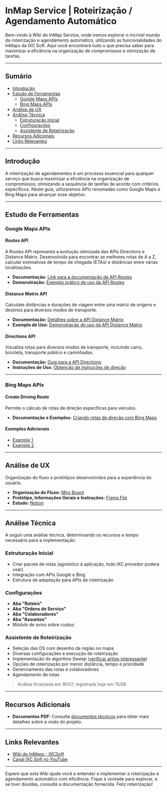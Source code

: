 # InMap Service | Roteirização / Agendamento Automático

Bem-vindo à Wiki do InMap Service, onde iremos explorar o incrível mundo da roteirização e agendamento automático, utilizando as funcionalidades do InMaps da IXC Soft. Aqui você encontrará tudo o que precisa saber para maximizar a eficiência na organização de compromissos e otimização de tarefas. 

---

## Sumário

- [Introdução](#introdução)
- [Estudo de Ferramentas](#estudo-de-ferramentas)
  - [Google Maps APIs](#google-maps-apis)
  - [Bing Maps APIs](#bing-maps-apis)
- [Análise de UX](#análise-de-ux)
- [Análise Técnica](#análise-técnica)
  - [Estruturação Inicial](#estruturação-inicial)
  - [Configurações](#configurações)
  - [Assistente de Roteirização](#assistente-de-roteirização)
- [Recursos Adicionais](#recursos-adicionais)
- [Links Relevantes](#links-relevantes)

---

## Introdução

A roteirização de agendamentos é um processo essencial para qualquer serviço que busca maximizar a eficiência na organização de compromissos, otimizando a sequência de tarefas de acordo com critérios específicos. Neste guia, utilizaremos APIs renomadas como Google Maps e Bing Maps para alcançar esse objetivo.

---

## Estudo de Ferramentas

### Google Maps APIs

#### Routes API
A Routes API representa a evolução otimizada das APIs Directions e Distance Matrix. Desenvolvida para encontrar as melhores rotas de A a Z, calcular estimativas de tempo de chegada (ETAs) e distâncias entre várias localizações.
- **Documentação:** [Link para a documentação da API Routes](https://developers.google.com/maps/documentation/routes)
- **Demonstração:** [Exemplo prático de uso da API Routes](https://developers.google.com/maps/documentation/routes/demo)

#### Distance Matrix API
Calculate distâncias e durações de viagem entre uma matriz de origens e destinos para diversos modos de transporte.
- **Documentação:** [Detalhes sobre a API Distance Matrix](https://developers.google.com/maps/documentation/distance-matrix/overview?hl=pt-br)
- **Exemplo de Uso:** [Demonstração do uso da API Distance Matrix](https://developers.google.com/maps/documentation/javascript/examples/distance-matrix#maps_distance_matrix-javascript)

#### Directions API
Visualiza rotas para diversos modos de transporte, incluindo carro, bicicleta, transporte público e caminhadas.
- **Documentação:** [Guia para a API Directions](https://developers.google.com/maps/documentation/directions?hl=pt-br)
- **Instruções de Uso:** [Obtenção de instruções de direção](https://developers.google.com/maps/documentation/directions/get-directions?hl=pt-br)

---

### Bing Maps APIs

#### Create Driving Route
Permite o cálculo de rotas de direção específicas para veículos.
- **Documentação e Exemplos:** [Criando rotas de direção com Bing Maps](https://www.bing.com/api/maps/sdk/mapcontrol/isdk/directionscreatedrivingroute)

#### Exemplos Adicionais
- [Example 1](https://learn.microsoft.com/en-us/bingmaps/rest-services/examples/driving-route-example?source=recommendations)
- [Example 2](https://learn.microsoft.com/en-us/bingmaps/rest-services/routes/calculate-a-route#examples)

---

## Análise de UX

Organização do fluxo e protótipos desenvolvidos para a experiência do usuário.
- **Organização do Fluxo:** [Miro Board](https://miro.com/app/board/uXjVKfKbZjU=/)
- **Protótipo, Informações Gerais e Instruções:** [Figma File](https://www.figma.com/file/0YUzCfFnk2r9e0eUvAOnLm/Service---Roteiriza%C3%A7%C3%A3o?type=design&node-id=0%3A1&mode=design&t=1cbQ6LDjyWyNGnk3-1)
- **Estudo:** [Notion](https://www.notion.so/alequesandra/2-Pesquisar-d8d5314dc836491e96e56c0d4f70dd5a?pvs=4)

---

## Análise Técnica

A seguir uma análise técnica, determinando os recursos e tempo necessário para a implementação:

### Estruturação Inicial
- Criar pacote de rotas (agnóstico à aplicação, todo IXC provedor poderá usar)
- Integração com APIs Google e Bing
- Estrutura de adaptação para APIs de roteirização

### Configurações
- **Aba "Roteiro"**
- **Aba "Ordens de Serviço"**
- **Aba "Colaboradores"**
- **Aba "Assuntos"**
- Módulo de aviso sobre custos

### Assistente de Roteirização
- Seleção das OS com desenho da região no mapa
- Diversas configurações e execução de roteirização
- Implementação do algoritmo Sweep ([verificar artigo interessante](https://www.sciencedirect.com/science/article/abs/pii/S187449072030313X))
- Opções de roteirização por menor distância, tempo e prioridade
- Gerenciamento das rotas e colaboradores
- Agendamento de rotas

> Análise finalizada em 16/07, registrada hoje em 15/08

---

## Recursos Adicionais

- **Documentos PDF:** Consulte [documentos técnicos](https://docs.google.com/document/d/12dz7qBzKNwv6bBTwmHWrri4HssbFKpfn87tTCziz2yY/edit?usp=sharing) para obter mais detalhes sobre a visão do projeto.

---

## Links Relevantes

- [Wiki do InMaps - IXCSoft](https://wiki-inmap.ixcsoft.com.br/pt-br/home)
- [Canal IXC Soft no YouTube](https://youtube.com/@ixcsoft?si=ttPB4ZyUpmDKkwdx)

---

Espero que esta Wiki ajude você a entender e implementar a roteirização e agendamento automático com eficiência. Fique à vontade para explorar, e se tiver dúvidas, consulte a documentação fornecida. Feliz roteirização!